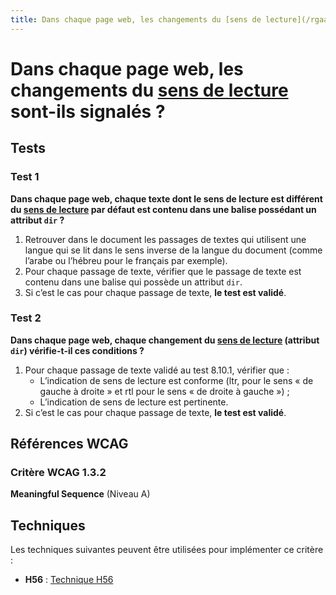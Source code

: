 ```yaml
---
title: Dans chaque page web, les changements du [sens de lecture](/rgaa/glossaire/sens-de-lecture) sont-ils signalés ?
---
```


# Dans chaque page web, les changements du [sens de lecture](/rgaa/glossaire/sens-de-lecture) sont-ils signalés ?



## Tests

### Test 1

**Dans chaque page web, chaque texte dont le sens de lecture est différent du [sens de lecture](/rgaa/glossaire/sens-de-lecture) par défaut est contenu dans une balise possédant un attribut `dir` ?**

1. Retrouver dans le document les passages de textes qui utilisent une langue qui se lit dans le sens inverse de la langue du document (comme l’arabe ou l’hébreu pour le français par exemple).
2. Pour chaque passage de texte, vérifier que le passage de texte est contenu dans une balise qui possède un attribut `dir`.
3. Si c’est le cas pour chaque passage de texte, **le test est validé**.

### Test 2

**Dans chaque page web, chaque changement du [sens de lecture](/rgaa/glossaire/sens-de-lecture) (attribut `dir`) vérifie-t-il ces conditions ?**

1. Pour chaque passage de texte validé au test 8.10.1, vérifier que :
   - L’indication de sens de lecture est conforme (ltr, pour le sens « de gauche à droite » et rtl pour le sens « de droite à gauche ») ;
   - L’indication de sens de lecture est pertinente.
2. Si c’est le cas pour chaque passage de texte, **le test est validé**.



## Références WCAG

### Critère WCAG 1.3.2

**Meaningful Sequence** (Niveau A)



## Techniques

Les techniques suivantes peuvent être utilisées pour implémenter ce critère :

- **H56** : [Technique H56](https://www.w3.org/WAI/WCAG21/Techniques/html/H56)
